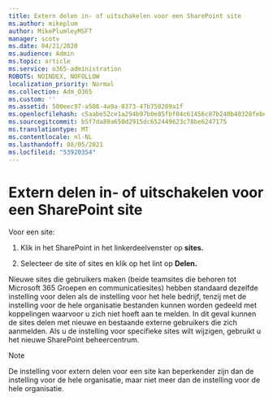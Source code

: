 ```yaml
---
title: Extern delen in- of uitschakelen voor een SharePoint site
ms.author: mikeplum
author: MikePlumleyMSFT
manager: scotv
ms.date: 04/21/2020
ms.audience: Admin
ms.topic: article
ms.service: o365-administration
ROBOTS: NOINDEX, NOFOLLOW
localization_priority: Normal
ms.collection: Adm_O365
ms.custom: ''
ms.assetid: 500eec97-a508-4a9a-8373-47b758209a1f
ms.openlocfilehash: c5aabe52ce1a294b97b0e85fbf04c61456c87b240b40328febe1634aad1a17c6
ms.sourcegitcommit: b5f7da89a650d2915dc652449623c78be6247175
ms.translationtype: MT
ms.contentlocale: nl-NL
ms.lasthandoff: 08/05/2021
ms.locfileid: "53920354"
---
```

# <a name="turn-external-sharing-on-or-off-for-a-sharepoint-site"></a>Extern delen in- of uitschakelen voor een SharePoint site

Voor een site:
  
1. Klik in het SharePoint in het linkerdeelvenster op **sites.**
    
2. Selecteer de site of sites en klik op het lint op **Delen.**
    
Nieuwe sites die gebruikers maken (beide teamsites die behoren tot Microsoft 365 Groepen en communicatiesites) hebben standaard dezelfde instelling voor delen als de instelling voor het hele bedrijf, tenzij met de instelling voor de hele organisatie bestanden kunnen worden gedeeld met koppelingen waarvoor u zich niet hoeft aan te melden. In dit geval kunnen de sites delen met nieuwe en bestaande externe gebruikers die zich aanmelden. Als u de instelling voor specifieke sites wilt wijzigen, gebruikt u het nieuwe SharePoint beheercentrum.
  
> [!NOTE]
> De instelling voor extern delen voor een site kan beperkender zijn dan de instelling voor de hele organisatie, maar niet meer dan de instelling voor de hele organisatie. 
  

